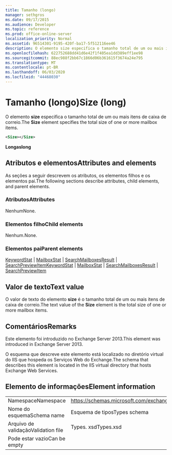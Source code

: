 ```yaml
---
title: Tamanho (longo)
manager: sethgros
ms.date: 09/17/2015
ms.audience: Developer
ms.topic: reference
ms.prod: office-online-server
localization_priority: Normal
ms.assetid: 96514301-9195-420f-ba17-5f512116ee46
description: O elemento size especifica o tamanho total de um ou mais itens de caixa de correio.
ms.openlocfilehash: 622752688dd41d6e42f1f405ea1dd389eff1ee98
ms.sourcegitcommit: 88ec988f2bb67c1866d06b361615f3674a24e795
ms.translationtype: MT
ms.contentlocale: pt-BR
ms.lasthandoff: 06/03/2020
ms.locfileid: "44468030"
---
```

# <a name="size-long"></a><span data-ttu-id="42316-103">Tamanho (longo)</span><span class="sxs-lookup"><span data-stu-id="42316-103">Size (long)</span></span>

<span data-ttu-id="42316-104">O elemento **size** especifica o tamanho total de um ou mais itens de caixa de correio.</span><span class="sxs-lookup"><span data-stu-id="42316-104">The **Size** element specifies the total size of one or more mailbox items.</span></span> 
  
```XML
<Size></Size>
```

 <span data-ttu-id="42316-105">**Longas**</span><span class="sxs-lookup"><span data-stu-id="42316-105">**long**</span></span>
## <a name="attributes-and-elements"></a><span data-ttu-id="42316-106">Atributos e elementos</span><span class="sxs-lookup"><span data-stu-id="42316-106">Attributes and elements</span></span>

<span data-ttu-id="42316-107">As seções a seguir descrevem os atributos, os elementos filhos e os elementos pai.</span><span class="sxs-lookup"><span data-stu-id="42316-107">The following sections describe attributes, child elements, and parent elements.</span></span>
  
### <a name="attributes"></a><span data-ttu-id="42316-108">Atributos</span><span class="sxs-lookup"><span data-stu-id="42316-108">Attributes</span></span>

<span data-ttu-id="42316-109">Nenhum</span><span class="sxs-lookup"><span data-stu-id="42316-109">None.</span></span>
  
### <a name="child-elements"></a><span data-ttu-id="42316-110">Elementos filho</span><span class="sxs-lookup"><span data-stu-id="42316-110">Child elements</span></span>

<span data-ttu-id="42316-111">Nenhum.</span><span class="sxs-lookup"><span data-stu-id="42316-111">None.</span></span>
  
### <a name="parent-elements"></a><span data-ttu-id="42316-112">Elementos pai</span><span class="sxs-lookup"><span data-stu-id="42316-112">Parent elements</span></span>

<span data-ttu-id="42316-113">[KeywordStat](keywordstat.md)  |  [MailboxStat](mailboxstat.md)  |  [SearchMailboxesResult](searchmailboxesresult.md)  |  [SearchPreviewItem](searchpreviewitem.md)</span><span class="sxs-lookup"><span data-stu-id="42316-113">[KeywordStat](keywordstat.md) | [MailboxStat](mailboxstat.md) | [SearchMailboxesResult](searchmailboxesresult.md) | [SearchPreviewItem](searchpreviewitem.md)</span></span>
  
## <a name="text-value"></a><span data-ttu-id="42316-114">Valor de texto</span><span class="sxs-lookup"><span data-stu-id="42316-114">Text value</span></span>

<span data-ttu-id="42316-115">O valor de texto do elemento **size** é o tamanho total de um ou mais itens de caixa de correio.</span><span class="sxs-lookup"><span data-stu-id="42316-115">The text value of the **Size** element is the total size of one or more mailbox items.</span></span> 
  
## <a name="remarks"></a><span data-ttu-id="42316-116">Comentários</span><span class="sxs-lookup"><span data-stu-id="42316-116">Remarks</span></span>

<span data-ttu-id="42316-117">Este elemento foi introduzido no Exchange Server 2013.</span><span class="sxs-lookup"><span data-stu-id="42316-117">This element was introduced in Exchange Server 2013.</span></span>
  
<span data-ttu-id="42316-118">O esquema que descreve este elemento está localizado no diretório virtual do IIS que hospeda os Serviços Web do Exchange.</span><span class="sxs-lookup"><span data-stu-id="42316-118">The schema that describes this element is located in the IIS virtual directory that hosts Exchange Web Services.</span></span>
  
## <a name="element-information"></a><span data-ttu-id="42316-119">Elemento de informações</span><span class="sxs-lookup"><span data-stu-id="42316-119">Element information</span></span>

|||
|:-----|:-----|
|<span data-ttu-id="42316-120">Namespace</span><span class="sxs-lookup"><span data-stu-id="42316-120">Namespace</span></span>  <br/> |https://schemas.microsoft.com/exchange/services/2006/types  <br/> |
|<span data-ttu-id="42316-121">Nome do esquema</span><span class="sxs-lookup"><span data-stu-id="42316-121">Schema name</span></span>  <br/> |<span data-ttu-id="42316-122">Esquema de tipos</span><span class="sxs-lookup"><span data-stu-id="42316-122">Types schema</span></span>  <br/> |
|<span data-ttu-id="42316-123">Arquivo de validação</span><span class="sxs-lookup"><span data-stu-id="42316-123">Validation file</span></span>  <br/> |<span data-ttu-id="42316-124">Types. xsd</span><span class="sxs-lookup"><span data-stu-id="42316-124">Types.xsd</span></span>  <br/> |
|<span data-ttu-id="42316-125">Pode estar vazio</span><span class="sxs-lookup"><span data-stu-id="42316-125">Can be empty</span></span>  <br/> ||
   

